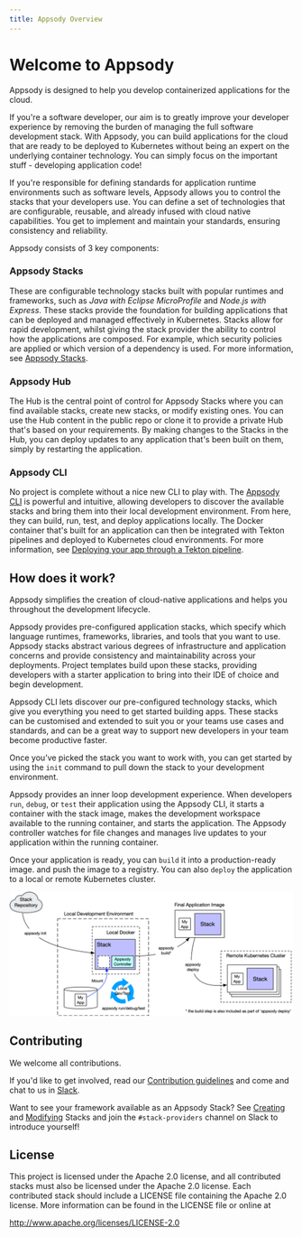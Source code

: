 ```yaml
---
title: Appsody Overview
---
```


# Welcome to Appsody

Appsody is designed to help you develop containerized applications for the cloud.

If you're a software developer, our aim is to greatly improve your developer experience by removing the burden of managing the full software development stack. With Appsody,
you can build applications for the cloud that are ready to be deployed to Kubernetes without being an expert on the underlying container technology. You can simply focus on the important stuff - developing application code!  

If you're responsible for defining standards for application runtime environments such as software levels, Appsody allows you to control the stacks that your developers use. You can define a set of technologies that are configurable, reusable, and already infused with cloud native capabilities. You get to implement and maintain your standards, ensuring consistency and reliability.

Appsody consists of 3 key components:

### Appsody Stacks
These are configurable technology stacks built with popular runtimes and frameworks, such as *Java with Eclipse MicroProfile* and *Node.js with Express*. These stacks  provide the foundation for building applications that can be deployed and managed effectively in Kubernetes. Stacks allow for rapid development, whilst giving the stack provider the ability to control how the applications are composed. For example, which security policies are applied or which version of a dependency is used. For more
information, see [Appsody Stacks](/content/docs/stacks/stacks-overview.md).

### Appsody Hub
The Hub is the central point of control for Appsody Stacks where you can find available stacks, create new stacks, or modify existing ones. You can use the Hub content in the public repo or clone it to provide a private Hub that's based on your requirements. By making changes to the Stacks in the Hub, you can deploy updates to any application that's been built on them, simply by restarting the application.

### Appsody CLI
No project is complete without a nice new CLI to play with. The [Appsody CLI](/content/docs/using-appsody/cli-commands.md) is powerful and intuitive, allowing developers to discover the available stacks and bring them into their local development environment. From here, they can build, run, test, and deploy applications locally. The Docker container that's built for an application can then be integrated with Tekton pipelines and deployed to Kubernetes cloud environments. For more information, see [Deploying your app through a Tekton pipeline](/content/docs/using-appsody/building-and-deploying.md#Deploying-your-app-through-a-Tekton-pipeline).

## How does it work?

Appsody simplifies the creation of cloud-native applications and helps you throughout the development lifecycle.

Appsody provides pre-configured application stacks, which specify which language runtimes, frameworks, libraries, and tools that you want to use. Appsody stacks abstract various degrees of infrastructure and application concerns and provide consistency and maintainability across your deployments. Project templates build upon these stacks, providing developers with a starter application to bring into their IDE of choice and begin development.

Appsody CLI lets discover our pre-configured technology stacks, which give you everything you need to get started building apps. These stacks can be customised and extended to suit you or your teams use cases and standards, and can be a great way to support new developers in your team become productive faster.

Once you’ve picked the stack you want to work with, you can get started by using the `init` command to pull down the stack to your development environment.

Appsody provides an inner loop development experience. When developers `run`, `debug`, or `test` their application using the Appsody CLI, it starts a container with the stack image, makes the development workspace available to the running container, and starts the application. The Appsody controller watches for file changes and manages live updates to your application within the running container. 

Once your application is ready, you can `build` it into a production-ready image. and push the image to a registry. You can also `deploy` the application to a local or remote Kubernetes cluster.

![Appsody Flow](./images/appsody_flow.png)

## Contributing

We welcome all contributions.

If you'd like to get involved, read our [Contribution guidelines](https://github.com/appsody/website/blob/master/CONTRIBUTING.md) and come and chat to us in [Slack](https://appsody-slack.eu-gb.mybluemix.net/).

Want to see your framework available as an Appsody Stack? See [Creating](/content/docs/stacks/create.md) and [Modifying](/content/docs/stacks/modify.md) Stacks and join the `#stack-providers` channel on Slack to introduce yourself!

## License
This project is licensed under the Apache 2.0 license, and all contributed stacks must also be licensed under the Apache 2.0 license. Each contributed stack should include a LICENSE file containing the Apache 2.0 license. More information can be found in the LICENSE file or online at

http://www.apache.org/licenses/LICENSE-2.0
